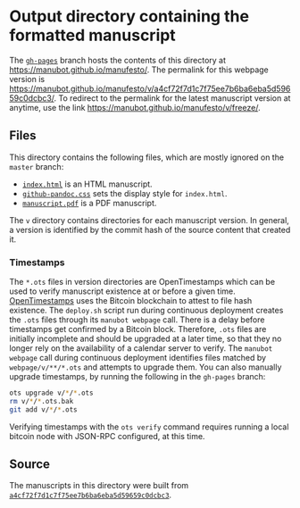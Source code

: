 # Output directory containing the formatted manuscript

The [`gh-pages`](https://github.com/manubot/manufesto/tree/gh-pages) branch hosts the contents of this directory at https://manubot.github.io/manufesto/.
The permalink for this webpage version is https://manubot.github.io/manufesto/v/a4cf72f7d1c7f75ee7b6ba6eba5d59659c0dcbc3/.
To redirect to the permalink for the latest manuscript version at anytime, use the link https://manubot.github.io/manufesto/v/freeze/.

## Files

This directory contains the following files, which are mostly ignored on the `master` branch:

+ [`index.html`](index.html) is an HTML manuscript.
+ [`github-pandoc.css`](github-pandoc.css) sets the display style for `index.html`.
+ [`manuscript.pdf`](manuscript.pdf) is a PDF manuscript.

The `v` directory contains directories for each manuscript version.
In general, a version is identified by the commit hash of the source content that created it.

### Timestamps

The `*.ots` files in version directories are OpenTimestamps which can be used to verify manuscript existence at or before a given time.
[OpenTimestamps](https://opentimestamps.org/) uses the Bitcoin blockchain to attest to file hash existence.
The `deploy.sh` script run during continuous deployment creates the `.ots` files through its `manubot webpage` call.
There is a delay before timestamps get confirmed by a Bitcoin block.
Therefore, `.ots` files are initially incomplete and should be upgraded at a later time, so that they no longer rely on the availability of a calendar server to verify.
The `manubot webpage` call during continuous deployment identifies files matched by `webpage/v/**/*.ots` and attempts to upgrade them.
You can also manually upgrade timestamps, by running the following in the `gh-pages` branch:

```sh
ots upgrade v/*/*.ots
rm v/*/*.ots.bak
git add v/*/*.ots
```

Verifying timestamps with the `ots verify` command requires running a local bitcoin node with JSON-RPC configured, at this time.

## Source

The manuscripts in this directory were built from
[`a4cf72f7d1c7f75ee7b6ba6eba5d59659c0dcbc3`](https://github.com/manubot/manufesto/commit/a4cf72f7d1c7f75ee7b6ba6eba5d59659c0dcbc3).
